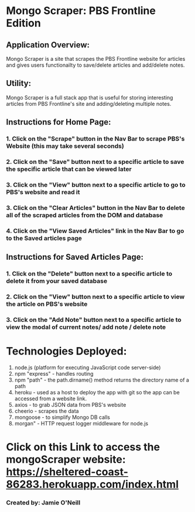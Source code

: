 # Mongo Scraper: PBS Frontline Edition

## Application Overview: 
Mongo Scraper is a site that scrapes the PBS Frontline website for articles and gives users functionailty to save/delete articles and add/delete notes.

## Utility:  
Mongo Scraper is a full stack app that is useful for storing interesting articles from PBS Frontline's site and adding/deleting multiple notes.

## Instructions for Home Page:  
### 1. Click on the "Scrape" button in the Nav Bar to scrape PBS's Website (this may take several seconds)
### 2. Click on the "Save" button next to a specific article to save the specific article that can be viewed later
### 3. Click on the "View" button next to a specific article to go to PBS's website and read it 
### 3. Click on the "Clear Articles" button in the Nav Bar to delete all of the scraped articles from the DOM and database
### 4. Click on the "View Saved Articles" link in the Nav Bar to go to the Saved articles page

## Instructions for Saved Articles Page:
### 1. Click on the "Delete" button next to a specific article to delete it from your saved database
### 2. Click on the "View" button next to a specific article to view the article on PBS's website
### 3. Click on the "Add Note" button next to a specific article to view the modal of current notes/ add note / delete note

# Technologies Deployed: 
  1. node.js (platform for executing JavaScript code server-side)
  2. npm "express" - handles routing
  3. npm "path" - the path.dirname() method returns the directory name of a path
  4. heroku - used as a host to deploy the app with git so the app can be accessed from a website link.
  5. axios - to grab JSON data from PBS's website
  6. cheerio - scrapes the data   
  7. mongoose - to simplify Mongo DB calls
  8. morgan" - HTTP request logger middleware for node.js

# Click on this Link to access the mongoScraper website:  https://sheltered-coast-86283.herokuapp.com/index.html

### Created by: Jamie O'Neill
